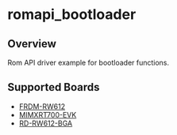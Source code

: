# romapi_bootloader

## Overview

Rom API driver example for bootloader functions.

## Supported Boards
- [FRDM-RW612](../../../_boards/frdmrw612/driver_examples/romapi/bootloader/example_board_readme.md)
- [MIMXRT700-EVK](../../../_boards/mimxrt700evk/driver_examples/romapi/bootloader/example_board_readme.md)
- [RD-RW612-BGA](../../../_boards/rdrw612bga/driver_examples/romapi/bootloader/example_board_readme.md)
